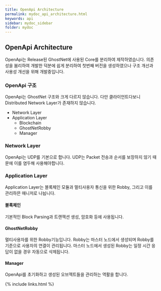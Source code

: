 ```yaml
---
title: OpenApi Architecture
permalink: mydoc_api_architecture.html
keywords: api
sidebar: mydoc_sidebar
folder: mydoc
---
```


## OpenApi Architecture

OpenApi는 Release된 GhostNet에 사용된 Core를 분리하여 제작하였습니다. 의존성을 붐리하여 개발한 덕분에 쉽게 분리하여 첫번째 버전을 생성하였으나 구조 개선과 사용성 개선을 위해 개발중입니다.

### OpenApi 구조

OpenApi는 GhostNet 구조와 크게 다르지 않습니다. 다만 클라이언트다보니 Distributed Network Layer가 존재하지 않습니다.

- Network Layer
- Application Layer
    - Blockchain 
    - GhostNetRobby 
    - Manager

### Network Layer
OpenApi는 UDP를 기본으로 합니다. UDP는 Packet 전송과 순서를 보장하지 않기 때문에 이를 염두해 사용해야합니다. 

### Application Layer
Application Layer는 블록체인 모듈과 멀티사용자 통신을 위한 Robby, 그리고 이를 관리하믄 매니저로 나뉩니다.

#### 블록체인 
기본적인 Block Parsing과 트랜잭션 생성, 암호화 등에 사용됩니다.

#### GhostNetRobby
멀티사용자를 위한 Robby기능입니다. Robby는 마스터 노드에서 생성되며 Robby를 기준으로 사용자의 연결이 관리됩니다. 마스터 노드에서 생성된 Robby는 일정 시간 응답이 없을 경우 자동으로 삭제됩니다. 

#### Manager
OpenApi를 초기화하고 생성된 오브젝트들을 관리하는 역활을 합니다. 

{% include links.html %}
